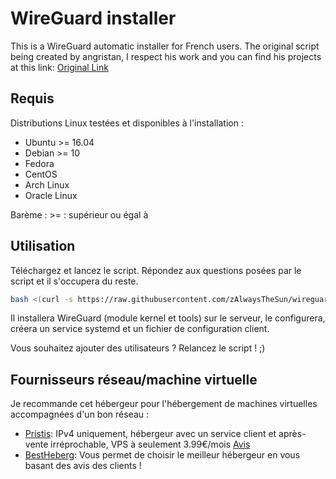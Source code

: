 # WireGuard installer
This is a WireGuard automatic installer for French users. The original script being created by angristan, I respect his work and you can find his projects at this link: [Original Link](https://github.com/angristan/wireguard-install)

## Requis

Distributions Linux testées et disponibles à l'installation :

- Ubuntu >= 16.04
- Debian >= 10
- Fedora
- CentOS
- Arch Linux
- Oracle Linux

Barème : >= : supérieur ou égal à

## Utilisation

Téléchargez et lancez le script. Répondez aux questions posées par le script et il s'occupera du reste.

```bash
bash <(curl -s https://raw.githubusercontent.com/zAlwaysTheSun/wireguard-autoinstaller-french/master/wireguard-install.sh)
```

Il installera WireGuard (module kernel et tools) sur le serveur, le configurera, créera un service systemd et un fichier de configuration client.

Vous souhaitez ajouter des utilisateurs ? Relancez le script ! ;)

## Fournisseurs réseau/machine virtuelle

Je recommande cet hébergeur pour l'hébergement de machines virtuelles accompagnées d'un bon réseau :

- [Pristis](https://urlz.fr/jwYp): IPv4 uniquement, hébergeur avec un service client et après-vente irréprochable, VPS à seulement 3.99€/mois [Avis](https://fr.trustpilot.com/review/client.pristis.fr)
- [BestHeberg](https://bestheberg.com/): Vous permet de choisir le meilleur hébergeur en vous basant des avis des clients !

